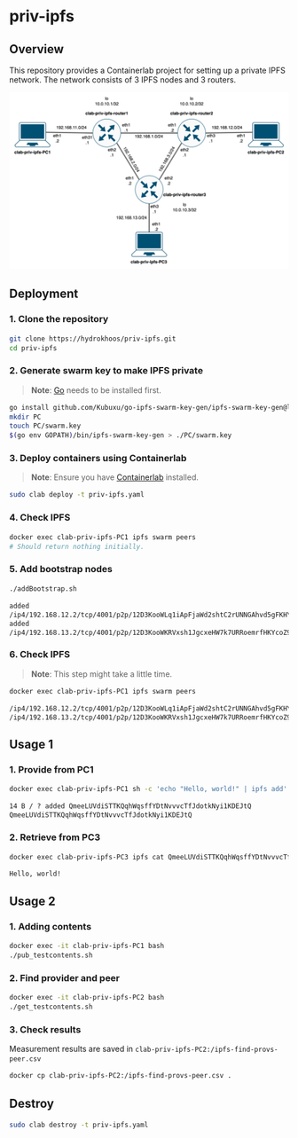 # priv-ipfs

## Overview
This repository provides a Containerlab project for setting up a private IPFS network.
The network consists of 3 IPFS nodes and 3 routers.

![Topology](./topo.png "topo.png")

## Deployment
### 1. Clone the repository
```bash
git clone https://hydrokhoos/priv-ipfs.git
cd priv-ipfs
```

### 2. Generate swarm key to make IPFS private
> **Note**: [Go](https://go.dev/doc/install "Go installation") needs to be installed first.
```bash
go install github.com/Kubuxu/go-ipfs-swarm-key-gen/ipfs-swarm-key-gen@latest
mkdir PC
touch PC/swarm.key
$(go env GOPATH)/bin/ipfs-swarm-key-gen > ./PC/swarm.key
```

### 3. Deploy containers using Containerlab
> **Note**: Ensure you have [Containerlab](https://containerlab.dev/install/ "containerlab installation") installed.
```bash
sudo clab deploy -t priv-ipfs.yaml
```

### 4. Check IPFS
```bash
docker exec clab-priv-ipfs-PC1 ipfs swarm peers
# Should return nothing initially.
```

### 5. Add bootstrap nodes
```bash
./addBootstrap.sh
```

```plain text
added /ip4/192.168.12.2/tcp/4001/p2p/12D3KooWLq1iApFjaWd2shtC2rUNNGAhvd5gFKHYEdYMCLLAE2qv
added /ip4/192.168.13.2/tcp/4001/p2p/12D3KooWKRVxsh1JgcxeHW7k7URRoemrfHKYcoZ9qzyTAhdCQwz6
```

### 6. Check IPFS
> **Note**: This step might take a little time.
```bash
docker exec clab-priv-ipfs-PC1 ipfs swarm peers
```

```plain text
/ip4/192.168.12.2/tcp/4001/p2p/12D3KooWLq1iApFjaWd2shtC2rUNNGAhvd5gFKHYEdYMCLLAE2qv
/ip4/192.168.13.2/tcp/4001/p2p/12D3KooWKRVxsh1JgcxeHW7k7URRoemrfHKYcoZ9qzyTAhdCQwz6
```

## Usage 1
### 1. Provide from PC1
```bash
docker exec clab-priv-ipfs-PC1 sh -c 'echo "Hello, world!" | ipfs add'
```

```plain text
14 B / ? added QmeeLUVdiSTTKQqhWqsffYDtNvvvcTfJdotkNyi1KDEJtQ QmeeLUVdiSTTKQqhWqsffYDtNvvvcTfJdotkNyi1KDEJtQ
 ```

### 2. Retrieve from PC3
```bash
docker exec clab-priv-ipfs-PC3 ipfs cat QmeeLUVdiSTTKQqhWqsffYDtNvvvcTfJdotkNyi1KDEJtQ
```

```plain text
Hello, world!
```

## Usage 2
### 1. Adding contents
```bash
docker exec -it clab-priv-ipfs-PC1 bash
./pub_testcontents.sh
```

### 2. Find provider and peer
```bash
docker exec -it clab-priv-ipfs-PC2 bash
./get_testcontents.sh
```

### 3. Check results
Measurement results are saved in ```clab-priv-ipfs-PC2:/ipfs-find-provs-peer.csv```
```bash
docker cp clab-priv-ipfs-PC2:/ipfs-find-provs-peer.csv .
```

## Destroy
```bash
sudo clab destroy -t priv-ipfs.yaml
```

